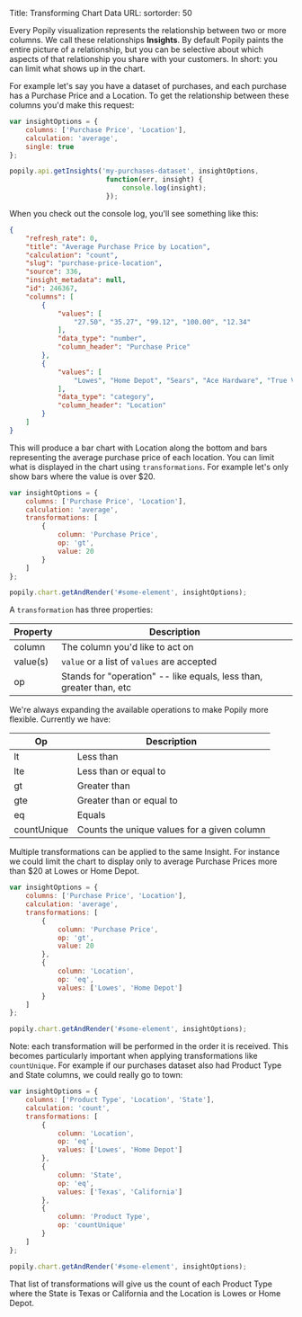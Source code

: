 Title: Transforming Chart Data
URL: 
sortorder: 50

Every Popily visualization represents the relationship between two or more columns. We call these relationships **Insights**. By default Popily paints the entire picture of a relationship, but you can be selective about which aspects of that relationship you share with your customers. In short: you can limit what shows up in the chart.

For example let's say you have a dataset of purchases, and each purchase has a Purchase Price and a Location. To get the relationship between these columns you'd make this request:

```javascript
var insightOptions = {
    columns: ['Purchase Price', 'Location'],
    calculation: 'average',
    single: true  
};

popily.api.getInsights('my-purchases-dataset', insightOptions, 
                        function(err, insight) {
                            console.log(insight);
                        });
```

When you check out the console log, you'll see something like this:

```json
{
    "refresh_rate": 0,
    "title": "Average Purchase Price by Location",
    "calculation": "count",
    "slug": "purchase-price-location",
    "source": 336,
    "insight_metadata": null,
    "id": 246367,
    "columns": [
        {
            "values": [
                "27.50", "35.27", "99.12", "100.00", "12.34"
            ],
            "data_type": "number",
            "column_header": "Purchase Price"
        }, 
        {
            "values": [
                "Lowes", "Home Depot", "Sears", "Ace Hardware", "True Value"
            ],
            "data_type": "category",
            "column_header": "Location"
        }
    ]
}
```

This will produce a bar chart with Location along the bottom and bars representing the average purchase price of each location. You can limit what is displayed in the chart using `transformations`. For example let's only show bars where the value is over $20.

```javascript
var insightOptions = {
    columns: ['Purchase Price', 'Location'],
    calculation: 'average',
    transformations: [
        {
            column: 'Purchase Price',
            op: 'gt',
            value: 20
        }
    ]
};

popily.chart.getAndRender('#some-element', insightOptions);
```

A `transformation` has three properties: 

Property | Description
--------- | -----------
column | The column you'd like to act on
value(s) | `value` or a list of `values` are accepted
op | Stands for "operation" -- like equals, less than, greater than, etc

We're always expanding the available operations to make Popily more flexible. Currently we have:

Op | Description
--------- | -----------
lt | Less than
lte | Less than or equal to
gt | Greater than
gte | Greater than or equal to
eq | Equals
countUnique | Counts the unique values for a given column

Multiple transformations can be applied to the same Insight. For instance we could limit the chart to display only to average Purchase Prices more than $20 at Lowes or Home Depot.

```javascript
var insightOptions = {
    columns: ['Purchase Price', 'Location'],
    calculation: 'average',
    transformations: [
        {
            column: 'Purchase Price',
            op: 'gt',
            value: 20
        },
        {
            column: 'Location',
            op: 'eq',
            values: ['Lowes', 'Home Depot']
        }
    ]
};

popily.chart.getAndRender('#some-element', insightOptions);
```

Note: each transformation will be performed in the order it is received. This becomes particularly important when applying transformations like `countUnique`. For example if our purchases dataset also had Product Type and State columns, we could really go to town:

```javascript
var insightOptions = {
    columns: ['Product Type', 'Location', 'State'],
    calculation: 'count',
    transformations: [
        {
            column: 'Location',
            op: 'eq',
            values: ['Lowes', 'Home Depot']
        },
        {
            column: 'State',
            op: 'eq',
            values: ['Texas', 'California']
        },
        {
            column: 'Product Type',
            op: 'countUnique'
        }
    ]
};

popily.chart.getAndRender('#some-element', insightOptions);
```

That list of transformations will give us the count of each Product Type where the State is Texas or California and the Location is Lowes or Home Depot. 

